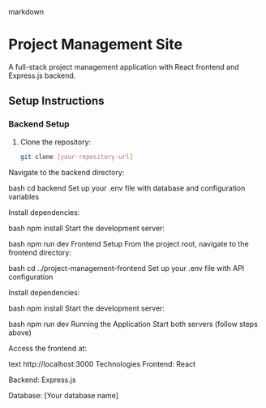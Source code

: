 markdown
# Project Management Site

A full-stack project management application with React frontend and Express.js backend.

## Setup Instructions

### Backend Setup

1. Clone the repository:
   ```bash
   git clone [your-repository-url]
Navigate to the backend directory:

bash
cd backend
Set up your .env file with database and configuration variables

Install dependencies:

bash
npm install
Start the development server:

bash
npm run dev
Frontend Setup
From the project root, navigate to the frontend directory:

bash
cd ../project-management-frontend
Set up your .env file with API configuration

Install dependencies:

bash
npm install
Start the development server:

bash
npm run dev
Running the Application
Start both servers (follow steps above)

Access the frontend at:

text
http://localhost:3000
Technologies
Frontend: React

Backend: Express.js

Database: [Your database name]
